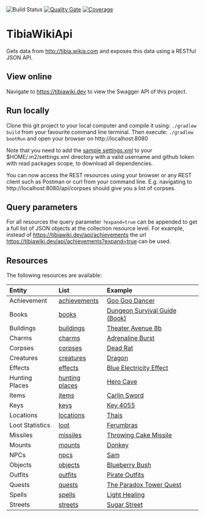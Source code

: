 ![Build Status](https://github.com/benjaminkomen/TibiaWikiApi/workflows/Build/badge.svg)
[![Quality Gate](https://sonarcloud.io/api/project_badges/measure?project=com.tibiawiki%3ATibiaWikiApi&metric=alert_status)](https://sonarcloud.io/dashboard?id=com.tibiawiki%3ATibiaWikiApi)
[![Coverage](https://sonarcloud.io/api/project_badges/measure?project=com.tibiawiki%3ATibiaWikiApi&metric=coverage)](https://sonarcloud.io/dashboard?id=com.tibiawiki%3ATibiaWikiApi)

# TibiaWikiApi
Gets data from http://tibia.wikia.com and exposes this data using a RESTful JSON API.

## View online
Navigate to https://tibiawiki.dev to view the Swagger API of this project.

## Run locally
Clone this git project to your local computer and compile it using: `./gradlew build` from your favourite command line
terminal. Then execute: `./gradlew bootRun` and open your browser on http://localhost:8080

Note that you need to add the [sample settings.xml](.travis.settings.xml) to your $HOME/.m2/settings.xml directory
with a valid username and github token with read packages scope, to download all dependencies.
 
 You can now access the REST resources using your browser or any REST client such as Postman or curl from your command line.
 E.g. navigating to http://localhost:8080/api/corpses should give you a list of corpses.

## Query parameters
For all resources the query parameter `?expand=true` can be appended to get a full list of JSON objects
 at the collection resource level. For example, instead of https://tibiawiki.dev/api/achievements the url
 https://tibiawiki.dev/api/achievements?expand=true can be used.

## Resources

The following resources are available:

| Entity          | List                                                        | Example                                                                                            |
|:-------------   |:------------------------------------------------------      |:-------------------------------------------------------------------------------------------------- |
| Achievement     | [achievements](https://tibiawiki.dev/api/achievements)      | [Goo Goo Dancer](https://tibiawiki.dev/api/achievements/Goo_Goo_Dancer)                            |
| Books           | [books](https://tibiawiki.dev/api/books)                    | [Dungeon Survival Guide (Book)](https://tibiawiki.dev/api/books/Dungeon_Survival_Guide_%28Book%29) |
| Buildings       | [buildings](https://tibiawiki.dev/api/buildings)            | [Theater Avenue 8b](https://tibiawiki.dev/api/buildings/Theater_Avenue_8b)                         |
| Charms          | [charms](https://tibiawiki.dev/api/charms)                  | [Adrenaline Burst](https://tibiawiki.dev/api/charms/Adrenaline_Burst)                              |
| Corpses         | [corpses](https://tibiawiki.dev/api/corpses)                | [Dead Rat](https://tibiawiki.dev/api/corpses/Dead_Rat)                                             |
| Creatures       | [creatures](https://tibiawiki.dev/api/creatures)            | [Dragon](https://tibiawiki.dev/api/creatures/Dragon)                                               |
| Effects         | [effects](https://tibiawiki.dev/api/effects)                | [Blue Electricity Effect](https://tibiawiki.dev/api/effects/Blue_Electricity_Effect)               |
| Hunting Places  | [hunting places](https://tibiawiki.dev/api/huntingplaces)   | [Hero Cave](https://tibiawiki.dev/api/huntingplaces/Hero_Cave)                                     |
| Items           | [items](https://tibiawiki.dev/api/items)                    | [Carlin Sword](https://tibiawiki.dev/api/items/Carlin_Sword)                                       |
| Keys            | [keys](https://tibiawiki.dev/api/keys)                      | [Key 4055](https://tibiawiki.dev/api/keys/Key_4055)                                                |
| Locations       | [locations](https://tibiawiki.dev/api/locations)            | [Thais](https://tibiawiki.dev/api/locations/Thais)                                                 |
| Loot Statistics | [loot](https://tibiawiki.dev/api/loot)                      | [Ferumbras](https://tibiawiki.dev/api/loot/Ferumbras)                                              |
| Missiles        | [missiles](https://tibiawiki.dev/api/missiles)              | [Throwing Cake Missile](https://tibiawiki.dev/api/missiles/Throwing_Cake_Missile)                  |
| Mounts          | [mounts](https://tibiawiki.dev/api/mounts)                  | [Donkey](https://tibiawiki.dev/api/mounts/Donkey)                                                  |
| NPCs            | [npcs](https://tibiawiki.dev/api/npcs)                      | [Sam](https://tibiawiki.dev/api/npcs/Sam)                                                          |
| Objects         | [objects](https://tibiawiki.dev/api/objects)                | [Blueberry Bush](https://tibiawiki.dev/api/objects/Blueberry_Bush)                                 |
| Outfits         | [outfits](https://tibiawiki.dev/api/outfits)                | [Pirate Outfits](https://tibiawiki.dev/api/outfits/Pirate_Outfits)                                 |
| Quests          | [quests](https://tibiawiki.dev/api/quests)                  | [The Paradox Tower Quest](https://tibiawiki.dev/api/quests/The_Paradox_Tower_Quest)                |
| Spells          | [spells](https://tibiawiki.dev/api/spells)                  | [Light Healing](https://tibiawiki.dev/api/spells/Light_Healing)                                    |
| Streets         | [streets](https://tibiawiki.dev/api/streets)                | [Sugar Street](https://tibiawiki.dev/api/streets/Sugar_Street)                                     |
